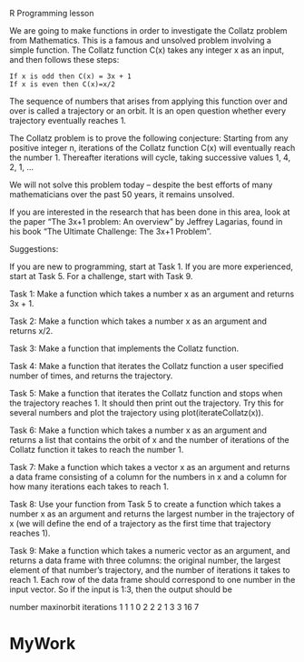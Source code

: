 
R Programming lesson

We are going to make functions in order to investigate the Collatz problem from Mathematics.  This is a famous and unsolved problem involving a simple function.  The Collatz function C(x) takes any integer x as an input, and then follows these steps:

	If x is odd then C(x) = 3x + 1
	If x is even then C(x)=x/2

The sequence of numbers that arises from applying this function over and over is called a trajectory or an orbit.  It is an open question whether every trajectory eventually reaches 1. 

The Collatz problem is to prove the following conjecture: Starting from any positive integer n, iterations of the Collatz function C(x) will eventually reach the number 1. Thereafter iterations will cycle, taking successive values 1, 4, 2, 1, …

We will not solve this problem today – despite the best efforts of many mathematicians over the past 50 years, it remains unsolved.

If you are interested in the research that has been done in this area, look at the paper “The 3x+1 problem: An overview” by Jeffrey Lagarias, found in his book “The Ultimate Challenge: The 3x+1 Problem”.



Suggestions:

If you are new to programming, start at Task 1.  If you are more experienced, start at Task 5.  For a challenge, start with Task 9.



Task 1: Make a function which takes a number x as an argument and returns 3x + 1.

Task 2: Make a function which takes a number x as an argument and returns x/2.

Task 3: Make a function that implements the Collatz function.

Task 4: Make a function that iterates the Collatz function a user specified number of times, and returns the trajectory.

Task 5: Make a function that iterates the Collatz function and stops when the trajectory reaches 1.  It should then print out the trajectory.   Try this for several numbers and plot the trajectory using plot(iterateCollatz(x)).

Task 6: Make a function which takes a number x as an argument and returns a list that contains the orbit of x and the number of iterations of the Collatz function it takes to reach the number 1. 

Task 7: Make a function which takes a vector x as an argument and returns a data frame consisting of a column for the numbers in x and a column for how many iterations each takes to reach 1. 

Task 8: Use your function from Task 5 to create a function which takes a number x as an argument and returns the largest number in the trajectory of x (we will define the end of a trajectory as the first time that trajectory reaches 1).

Task 9: Make a function which takes a numeric vector as an argument, and returns a data frame with three columns: the original number, the largest element of that number’s trajectory, and the number of iterations it takes to reach 1.  Each row of the data frame should correspond to one number in the input vector.  So if the input is 1:3, then the output should be


number	maxinorbit	iterations
1	1	1	0
2	2	2	1
3	3	16	7
 









# MyWork
